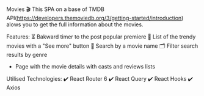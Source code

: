 Movies 🎬
This SPA on a base of TMDB API(https://developers.themoviedb.org/3/getting-started/introduction) alows you to get the full information about the movies.

Features:
⏳ Bakward timer to the post popular premiere
🎯 List of the trendy movies with a "See more" button
🔎 Search by a movie name
🗂 Filter search results by genre
* Page with the movie details with casts and reviews lists

Utilised Technologies:
✔️ React Router 6
✔️ React Query
✔️ React Hooks
✔️ Axios
